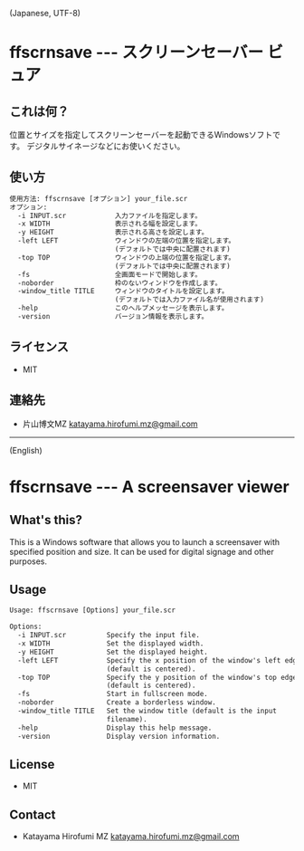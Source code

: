 ﻿(Japanese, UTF-8)

# ffscrnsave --- スクリーンセーバー ビュア

## これは何？

位置とサイズを指定してスクリーンセーバーを起動できるWindowsソフトです。
デジタルサイネージなどにお使いください。

## 使い方

```txt
使用方法: ffscrnsave [オプション] your_file.scr
オプション:
  -i INPUT.scr            入力ファイルを指定します。
  -x WIDTH                表示される幅を設定します。
  -y HEIGHT               表示される高さを設定します。
  -left LEFT              ウィンドウの左端の位置を指定します。
                          (デフォルトでは中央に配置されます)
  -top TOP                ウィンドウの上端の位置を指定します。
                          (デフォルトでは中央に配置されます)
  -fs                     全画面モードで開始します。
  -noborder               枠のないウィンドウを作成します。
  -window_title TITLE     ウィンドウのタイトルを設定します。
                          (デフォルトでは入力ファイル名が使用されます)
  -help                   このヘルプメッセージを表示します。
  -version                バージョン情報を表示します。
```

## ライセンス

- MIT

## 連絡先

- 片山博文MZ <katayama.hirofumi.mz@gmail.com>

---
(English)

# ffscrnsave --- A screensaver viewer

## What's this?

This is a Windows software that allows you to launch a screensaver with specified position and size.
It can be used for digital signage and other purposes.

## Usage

```txt
Usage: ffscrnsave [Options] your_file.scr

Options:
  -i INPUT.scr          Specify the input file.
  -x WIDTH              Set the displayed width.
  -y HEIGHT             Set the displayed height.
  -left LEFT            Specify the x position of the window's left edge
                        (default is centered).
  -top TOP              Specify the y position of the window's top edge
                        (default is centered).
  -fs                   Start in fullscreen mode.
  -noborder             Create a borderless window.
  -window_title TITLE   Set the window title (default is the input
                        filename).
  -help                 Display this help message.
  -version              Display version information.
```

## License

- MIT

## Contact

- Katayama Hirofumi MZ <katayama.hirofumi.mz@gmail.com>
